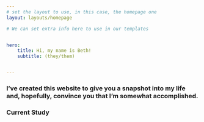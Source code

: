 ```yaml
---
# set the layout to use, in this case, the homepage one
layout: layouts/homepage

# We can set extra info here to use in our templates


hero:
    title: Hi, my name is Beth!
    subtitle: (they/them)


---
```

<!--content displays here - must be below the three dashes --> 

### I’ve created this website to give you a snapshot into my life and, hopefully, convince you that I’m somewhat accomplished.


### Current Study



<!--add images and social media icons and links after-->







